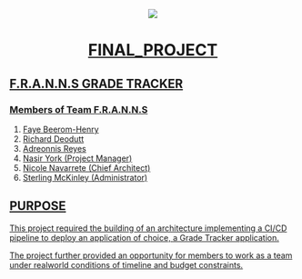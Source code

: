 <p align="center">
<a href="https://kuralabs.org/"><img src="https://raw.githubusercontent.com/SterlingMcKinley/FINAL_PROJECT/main/Images/kura-labs.svg" />
</p>

<h1 align="center">FINAL_PROJECT</h1>

## F.R.A.N.N.S GRADE TRACKER

### Members of Team F.R.A.N.N.S
1. Faye Beerom-Henry
2. Richard Deodutt
3. Adreonnis Reyes
4. Nasir York (Project Manager)
5. Nicole Navarrete (Chief Architect)
6. Sterling McKinley (Administrator)

## PURPOSE
This project required the building of an architecture implementing a CI/CD pipeline to deploy an application of choice,  a Grade Tracker application.
  
The project further provided an opportunity for members to work as a team under realworld conditions of timeline and budget constraints.
 
